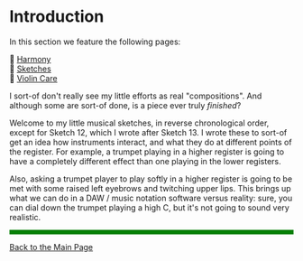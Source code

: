 # Introduction

In this section we feature the following pages:

🎼 [Harmony](/music/Harmony.md)  
🎺 [Sketches](/music/Sketches.md)  
🎻 [Violin Care](/music/Violins.md)

I sort-of don't really see my little efforts as real "compositions". And although some are sort-of done, is a piece ever truly *finished*?

Welcome to my little musical sketches, in reverse chronological order, except for Sketch 12, which I wrote after Sketch 13. I wrote these to sort-of get an idea how instruments interact, and what they do at different points of the register. For example, a trumpet playing in a higher register is going to have a completely different effect than one playing in the lower registers.

Also, asking a trumpet player to play softly in a higher register is going to be met with some raised left eyebrows and twitching upper lips. This brings up what we can do in a DAW / music notation software versus reality: sure, you can dial down the trumpet playing a high C, but it's not going to sound very realistic.

<hr style="height:8px;border-width:0;color:green;background-color:green">

[Back to the Main Page](../index.md)

